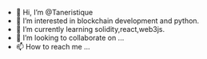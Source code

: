 - 👋 Hi, I’m @Taneristique
- 👀 I’m interested in blockchain development and python.
- 🌱 I’m currently learning solidity,react,web3js.
- 💞️ I’m looking to collaborate on ...
- 📫 How to reach me ...

<!---
Taneristique/Taneristique is a ✨ special ✨ repository because its `README.md` (this file) appears on your GitHub profile.
You can click the Preview link to take a look at your changes.
--->
